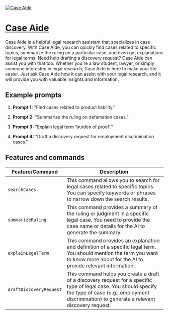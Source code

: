 [![Case Aide](https://files.oaiusercontent.com/file-b27b4QA8lVUXV6bhrB5bxpXr?se=2123-10-16T17%3A38%3A29Z&sp=r&sv=2021-08-06&sr=b&rscc=max-age%3D31536000%2C%20immutable&rscd=attachment%3B%20filename%3Da74db363-0004-44e7-92e3-267a44c44e11.png&sig=hhc89w%2BTSMjY%2Bqdvuf2VUANkbl5P10h1PdDQGeSOB00%3D)](https://chat.openai.com/g/g-HifAWoYNB-case-aide)

# [Case Aide](https://chat.openai.com/g/g-HifAWoYNB-case-aide)

Case Aide is a helpful legal research assistant that specializes in case discovery. With Case Aide, you can quickly find cases related to specific topics, summarize the ruling on a particular case, and even get explanations for legal terms. Need help drafting a discovery request? Case Aide can assist you with that too. Whether you're a law student, lawyer, or simply someone interested in legal research, Case Aide is here to make your life easier. Just ask Case Aide how it can assist with your legal research, and it will provide you with valuable insights and information.

## Example prompts

1. **Prompt 1:** "Find cases related to product liability."

2. **Prompt 2:** "Summarize the ruling on defamation cases."

3. **Prompt 3:** "Explain legal term 'burden of proof'."

4. **Prompt 4:** "Draft a discovery request for employment discrimination cases."

## Features and commands

| Feature/Command | Description |
| --- | --- |
| `searchCases` | This command allows you to search for legal cases related to specific topics. You can specify keywords or phrases to narrow down the search results. |
| `summarizeRuling` | This command provides a summary of the ruling or judgment in a specific legal case. You need to provide the case name or details for the AI to generate the summary. |
| `explainLegalTerm` | This command provides an explanation and definition of a specific legal term. You should mention the term you want to know more about for the AI to provide relevant information. |
| `draftDiscoveryRequest` | This command helps you create a draft of a discovery request for a specific type of legal case. You should specify the type of case (e.g., employment discrimination) to generate a relevant discovery request. |